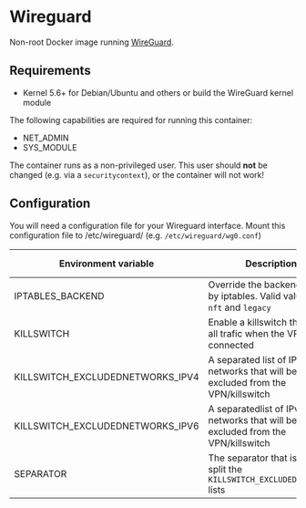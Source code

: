 # Wireguard

Non-root Docker image running [WireGuard](https://www.wireguard.com).

## Requirements

- Kernel 5.6+ for Debian/Ubuntu and others or build the WireGuard kernel module

The following capabilities are required for running this container:
- NET_ADMIN
- SYS_MODULE

The container runs as a non-privileged user. This user should **not** be changed (e.g. via a `securitycontext`), or the container will not work!

## Configuration

You will need a configuration file for your Wireguard interface. 
Mount this configuration file to /etc/wireguard/ (e.g. `/etc/wireguard/wg0.conf`)

| Environment variable             | Description                                                                     | Default value |
| -------------------------------- | ------------------------------------------------------------------------------- | ------------- |
| IPTABLES_BACKEND                 | Override the backend used by iptables. Valid values are `nft` and `legacy`      |               |
| KILLSWITCH                       | Enable a killswitch that kills all trafic when the VPN is not connected         | `false`       |
| KILLSWITCH_EXCLUDEDNETWORKS_IPV4 | A separated list of IPv4 networks that will be excluded from the VPN/killswitch |               |
| KILLSWITCH_EXCLUDEDNETWORKS_IPV6 | A separatedlist of IPv6 networks that will be excluded from the VPN/killswitch  |               |
| SEPARATOR                        | The separator that is used to split the `KILLSWITCH_EXCLUDEDNETWORKS` lists     | `;`           |

